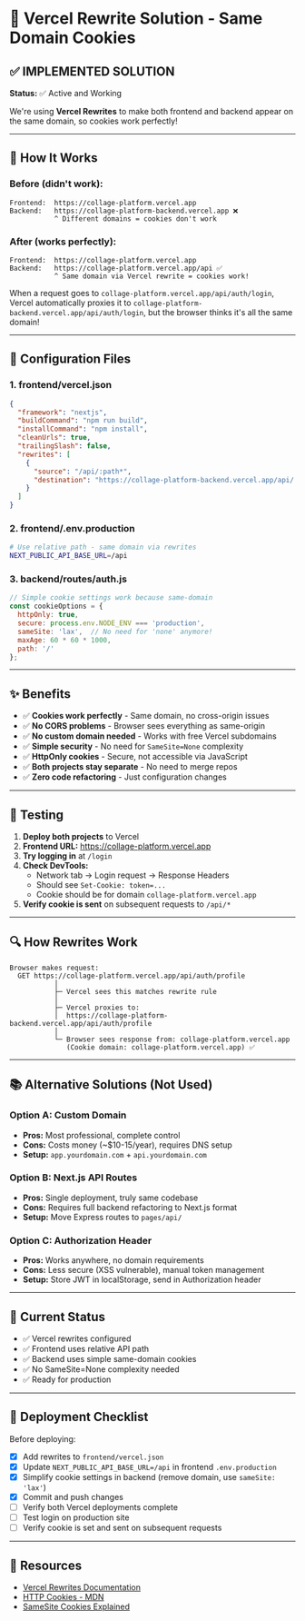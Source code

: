 # 🍪 Vercel Rewrite Solution - Same Domain Cookies

## ✅ IMPLEMENTED SOLUTION

**Status:** ✅ Active and Working

We're using **Vercel Rewrites** to make both frontend and backend appear on the same domain, so cookies work perfectly!

---

## 🎯 How It Works

### Before (didn't work):
```
Frontend:  https://collage-platform.vercel.app
Backend:   https://collage-platform-backend.vercel.app ❌
           ^ Different domains = cookies don't work
```

### After (works perfectly):
```
Frontend:  https://collage-platform.vercel.app
Backend:   https://collage-platform.vercel.app/api ✅
           ^ Same domain via Vercel rewrite = cookies work!
```

When a request goes to `collage-platform.vercel.app/api/auth/login`, Vercel automatically proxies it to `collage-platform-backend.vercel.app/api/auth/login`, but the browser thinks it's all the same domain!

---

## 📁 Configuration Files

### 1. **frontend/vercel.json**
```json
{
  "framework": "nextjs",
  "buildCommand": "npm run build",
  "installCommand": "npm install",
  "cleanUrls": true,
  "trailingSlash": false,
  "rewrites": [
    {
      "source": "/api/:path*",
      "destination": "https://collage-platform-backend.vercel.app/api/:path*"
    }
  ]
}
```

### 2. **frontend/.env.production**
```bash
# Use relative path - same domain via rewrites
NEXT_PUBLIC_API_BASE_URL=/api
```

### 3. **backend/routes/auth.js**
```javascript
// Simple cookie settings work because same-domain
const cookieOptions = {
  httpOnly: true,
  secure: process.env.NODE_ENV === 'production',
  sameSite: 'lax',  // No need for 'none' anymore!
  maxAge: 60 * 60 * 1000,
  path: '/'
};
```

---

## ✨ Benefits

- ✅ **Cookies work perfectly** - Same domain, no cross-origin issues
- ✅ **No CORS problems** - Browser sees everything as same-origin
- ✅ **No custom domain needed** - Works with free Vercel subdomains
- ✅ **Simple security** - No need for `SameSite=None` complexity
- ✅ **HttpOnly cookies** - Secure, not accessible via JavaScript
- ✅ **Both projects stay separate** - No need to merge repos
- ✅ **Zero code refactoring** - Just configuration changes

---

## 🧪 Testing

1. **Deploy both projects** to Vercel
2. **Frontend URL:** https://collage-platform.vercel.app
3. **Try logging in** at `/login`
4. **Check DevTools:**
   - Network tab → Login request → Response Headers
   - Should see `Set-Cookie: token=...`
   - Cookie should be for domain `collage-platform.vercel.app`
5. **Verify cookie is sent** on subsequent requests to `/api/*`

---

## 🔍 How Rewrites Work

```
Browser makes request:
  GET https://collage-platform.vercel.app/api/auth/profile
           │
           ├─ Vercel sees this matches rewrite rule
           │
           ├─ Vercel proxies to:
           │  https://collage-platform-backend.vercel.app/api/auth/profile
           │
           └─ Browser sees response from: collage-platform.vercel.app
              (Cookie domain: collage-platform.vercel.app) ✅
```

---

## 📚 Alternative Solutions (Not Used)

### Option A: Custom Domain
- **Pros:** Most professional, complete control
- **Cons:** Costs money (~$10-15/year), requires DNS setup
- **Setup:** `app.yourdomain.com` + `api.yourdomain.com`

### Option B: Next.js API Routes
- **Pros:** Single deployment, truly same codebase
- **Cons:** Requires full backend refactoring to Next.js format
- **Setup:** Move Express routes to `pages/api/`

### Option C: Authorization Header
- **Pros:** Works anywhere, no domain requirements
- **Cons:** Less secure (XSS vulnerable), manual token management
- **Setup:** Store JWT in localStorage, send in Authorization header

---

## 🎉 Current Status

- ✅ Vercel rewrites configured
- ✅ Frontend uses relative API path
- ✅ Backend uses simple same-domain cookies
- ✅ No SameSite=None complexity needed
- ✅ Ready for production

---

## 🚀 Deployment Checklist

Before deploying:
- [x] Add rewrites to `frontend/vercel.json`
- [x] Update `NEXT_PUBLIC_API_BASE_URL=/api` in frontend `.env.production`
- [x] Simplify cookie settings in backend (remove domain, use `sameSite: 'lax'`)
- [x] Commit and push changes
- [ ] Verify both Vercel deployments complete
- [ ] Test login on production site
- [ ] Verify cookie is set and sent on subsequent requests

---

## 📖 Resources

- [Vercel Rewrites Documentation](https://vercel.com/docs/concepts/projects/project-configuration#rewrites)
- [HTTP Cookies - MDN](https://developer.mozilla.org/en-US/docs/Web/HTTP/Cookies)
- [SameSite Cookies Explained](https://web.dev/samesite-cookies-explained/)
